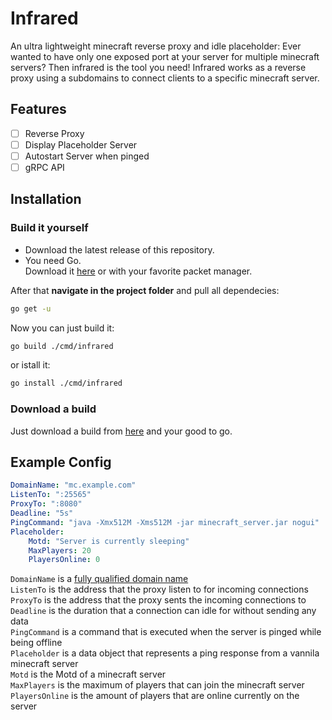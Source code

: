 # Infrared

An ultra lightweight minecraft reverse proxy and idle placeholder:
Ever wanted to have only one exposed port at your server for multiple minecraft servers? Then infrared is the tool you need! Infrared works as a reverse proxy using a subdomains to connect clients to a specific minecraft server.

## Features

- [ ] Reverse Proxy
- [ ] Display Placeholder Server
- [ ] Autostart Server when pinged
- [ ] gRPC API

## Installation

### Build it yourself

- Download the latest release of this repository.
- You need Go.  
Download it [here](https://golang.org/dl/) or with your favorite packet manager.

After that **navigate in the project folder** and pull all dependecies:

```bash
go get -u
```

Now you can just build it:

```bash
go build ./cmd/infrared
```

or istall it:

```bash
go install ./cmd/infrared
```

### Download a build

Just download a build from [here](https://github.com/haveachin/infrared/releases) and your good to go.

## Example Config

```yaml
DomainName: "mc.example.com"
ListenTo: ":25565"
ProxyTo: ":8080"
Deadline: "5s"
PingCommand: "java -Xmx512M -Xms512M -jar minecraft_server.jar nogui"
Placeholder:
    Motd: "Server is currently sleeping"
    MaxPlayers: 20
    PlayersOnline: 0
```

`DomainName` is a [fully qualified domain name](https://en.wikipedia.org/wiki/Domain_name)  
`ListenTo` is the address that the proxy listen to for incoming connections  
`ProxyTo` is the address that the proxy sents the incoming connections to  
`Deadline` is the duration that a connection can idle for without sending any data  
`PingCommand` is a command that is executed when the server is pinged while being offline  
`Placeholder` is a data object that represents a ping response from a vannila minecraft server  
`Motd` is the Motd of a minecraft server  
`MaxPlayers` is the maximum of players that can join the minecraft server  
`PlayersOnline` is the amount of players that are online currently on the server  

